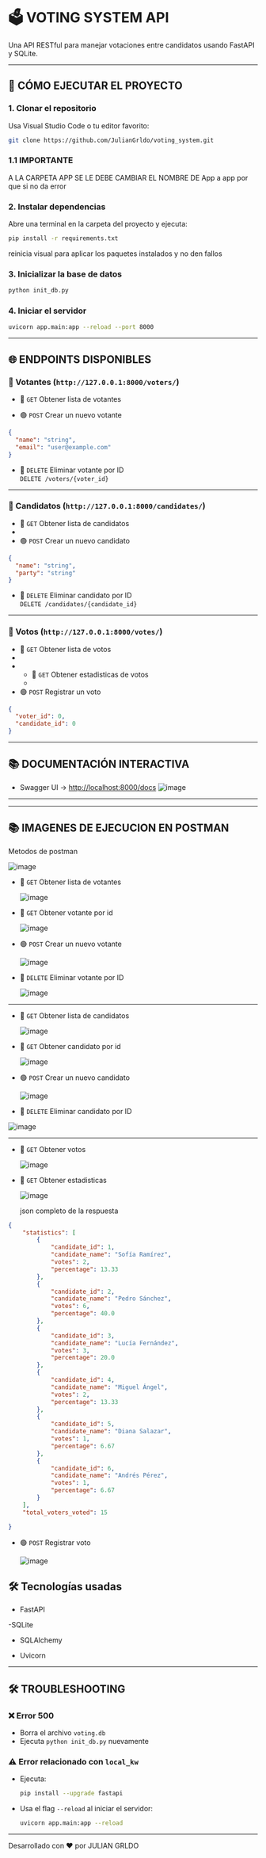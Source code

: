 # 🗳️ VOTING SYSTEM API


Una API RESTful para manejar votaciones entre candidatos usando FastAPI y SQLite.

---

## 🚀 CÓMO EJECUTAR EL PROYECTO

### 1. Clonar el repositorio

Usa Visual Studio Code o tu editor favorito:

```bash
git clone https://github.com/JulianGrldo/voting_system.git
```
### 1.1 IMPORTANTE

A LA CARPETA APP SE LE DEBE CAMBIAR EL NOMBRE DE App a app por que si no da error


### 2. Instalar dependencias

Abre una terminal en la carpeta del proyecto y ejecuta:

```bash
pip install -r requirements.txt
```
reinicia visual para aplicar los paquetes instalados y no den fallos

### 3. Inicializar la base de datos

```bash
python init_db.py
```

### 4. Iniciar el servidor

```bash
uvicorn app.main:app --reload --port 8000
```

---

## 🌐 ENDPOINTS DISPONIBLES

### 📍 Votantes (`http://127.0.0.1:8000/voters/`)

- 🔵 `GET` Obtener lista de votantes
  
- 🟢 `POST` Crear un nuevo votante

```json
{
  "name": "string",
  "email": "user@example.com"
}
```

- 🔴 `DELETE` Eliminar votante por ID  
  `DELETE /voters/{voter_id}`

---

### 📍 Candidatos (`http://127.0.0.1:8000/candidates/`)

- 🔵 `GET` Obtener lista de candidatos
- 
- 🟢 `POST` Crear un nuevo candidato

```json
{
  "name": "string",
  "party": "string"
}
```

- 🔴 `DELETE` Eliminar candidato por ID  
  `DELETE /candidates/{candidate_id}`

---

### 📍 Votos (`http://127.0.0.1:8000/votes/`)

- 🔵 `GET` Obtener lista de votos
- 
- - 🔵 `GET` Obtener estadisticas de votos
  - 
- 🟢 `POST` Registrar un voto

```json
{
  "voter_id": 0,
  "candidate_id": 0
}
```

---

## 📚 DOCUMENTACIÓN INTERACTIVA

- Swagger UI → [http://localhost:8000/docs](http://localhost:8000/docs)
![image](https://github.com/user-attachments/assets/0aafa889-7242-4c33-bbee-8eb4c8429027)

---
---

## 📚 IMAGENES DE EJECUCION EN POSTMAN

Metodos de postman

![image](https://github.com/user-attachments/assets/6e9d3668-3f7b-422d-a75d-d558dd13371a)


- 🔵 `GET` Obtener lista de votantes

   ![image](https://github.com/user-attachments/assets/d99036b7-4f92-4297-bcac-f7c54be1c72c)

  
- 🔵 `GET` Obtener votante por id
  
  ![image](https://github.com/user-attachments/assets/4259a4ec-4e01-4972-a8ce-cf171fc05089)


- 🟢 `POST` Crear un nuevo votante
  
   ![image](https://github.com/user-attachments/assets/78582d2a-6f75-47db-ac50-960173121b19)


- 🔴 `DELETE` Eliminar votante por ID  

   ![image](https://github.com/user-attachments/assets/57a082a3-61eb-4604-bd38-857ead6ec417)


---

- 🔵 `GET` Obtener lista de candidatos

   ![image](https://github.com/user-attachments/assets/07f51ce9-fdad-4619-868b-6b9a1363bc70)


  
- 🔵 `GET` Obtener candidato por id
  
  ![image](https://github.com/user-attachments/assets/529d40bc-5efc-4691-83ca-c993d2a70a6e)



- 🟢 `POST` Crear un nuevo candidato
  
  ![image](https://github.com/user-attachments/assets/7709fe82-d1c7-4245-920e-6e8d1fa14482)


  
 - 🔴 `DELETE` Eliminar candidato por ID  

  ![image](https://github.com/user-attachments/assets/c54db59d-99fa-4791-8487-b8545809263f)



---

- 🔵 `GET` Obtener votos

  ![image](https://github.com/user-attachments/assets/c3ce1fbb-a553-46d1-bfca-0fec04dec27a)


  
- 🔵 `GET` Obtener estadisticas
  
  ![image](https://github.com/user-attachments/assets/40d88d49-b160-446d-80b4-1ec79d50e8e5)

  json completo de la respuesta
```json
{
    "statistics": [
        {
            "candidate_id": 1,
            "candidate_name": "Sofía Ramírez",
            "votes": 2,
            "percentage": 13.33
        },
        {
            "candidate_id": 2,
            "candidate_name": "Pedro Sánchez",
            "votes": 6,
            "percentage": 40.0
        },
        {
            "candidate_id": 3,
            "candidate_name": "Lucía Fernández",
            "votes": 3,
            "percentage": 20.0
        },
        {
            "candidate_id": 4,
            "candidate_name": "Miguel Ángel",
            "votes": 2,
            "percentage": 13.33
        },
        {
            "candidate_id": 5,
            "candidate_name": "Diana Salazar",
            "votes": 1,
            "percentage": 6.67
        },
        {
            "candidate_id": 6,
            "candidate_name": "Andrés Pérez",
            "votes": 1,
            "percentage": 6.67
        }
    ],
    "total_voters_voted": 15

}
```

- 🟢 `POST` Registrar voto
  
  ![image](https://github.com/user-attachments/assets/67a074c0-774f-4d00-aa38-5c9dfac2784e)


## 🛠️ Tecnologías usadas
- FastAPI

-SQLite

- SQLAlchemy

- Uvicorn


---
## 🛠️ TROUBLESHOOTING

### ❌ Error 500

- Borra el archivo `voting.db`
- Ejecuta `python init_db.py` nuevamente

### ⚠️ Error relacionado con `local_kw`

- Ejecuta:  
  ```bash
  pip install --upgrade fastapi
  ```
- Usa el flag `--reload` al iniciar el servidor:
  ```bash
  uvicorn app.main:app --reload
  ```

---

Desarrollado con ❤️ por JULIAN GRLDO
